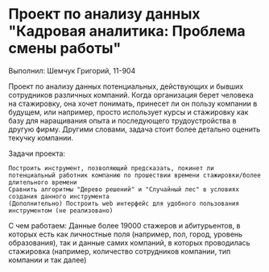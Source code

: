 # Проект по анализу данных "Кадровая аналитика: Проблема смены работы"

Выполнил: Шемчук Григорий, 11-904


Проект по анализу данных потенциальных, действующих и бывших сотрудников различных компаний. Когда организация берет человека на стажировку, она хочет понимать, принесет ли он пользу компании в будущем, или например, просто использует курсы и стажировку как базу для наращивания опыта и последующего трудоустройства в другую фирму. Другими словами, задача стоит более детально оценить текучку компании.

Задачи проекта:

    Построить инструмент, позволяющий предсказать, покинет ли потенциальный работник компанию по прошествии времени стажировки/более длительного времени
    Сравнить алгоритмы "Дерево решений" и "Случайный лес" в условиях создания данного инструмента
    (Дополнительно) Построить web интерфейс для удобного пользования инструментом (не реализовано)

С чем работаем: Данные более 19000 стажеров и абитурьентов, в которых есть как личностные поля (например, пол, город, уровень образования), так и данные самих компаний, в которых проводилась стажировка (например, количество сотрудников компании, тип компании и так далее)
